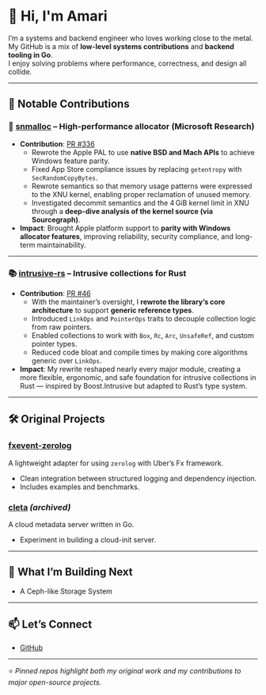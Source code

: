 # 👋 Hi, I'm Amari

I’m a systems and backend engineer who loves working close to the metal.  
My GitHub is a mix of **low-level systems contributions** and **backend tooling in Go**.  
I enjoy solving problems where performance, correctness, and design all collide.

---

## 🚀 Notable Contributions

### 🔧 [snmalloc](https://github.com/microsoft/snmalloc) – High-performance allocator (Microsoft Research)
- **Contribution**: [PR #336](https://github.com/microsoft/snmalloc/pull/336)  
  - Rewrote the Apple PAL to use **native BSD and Mach APIs** to achieve Windows feature parity.  
  - Fixed App Store compliance issues by replacing `getentropy` with `SecRandomCopyBytes`.  
  - Rewrote semantics so that memory usage patterns were expressed to the XNU kernel, enabling proper reclamation of unused memory.  
  - Investigated decommit semantics and the 4 GiB kernel limit in XNU through a **deep-dive analysis of the kernel source (via Sourcegraph)**.  
- **Impact**: Brought Apple platform support to **parity with Windows allocator features**, improving reliability, security compliance, and long-term maintainability.

---

### 📚 [intrusive-rs](https://github.com/Amanieu/intrusive-rs) – Intrusive collections for Rust
- **Contribution**: [PR #46](https://github.com/Amanieu/intrusive-rs/pull/46)  
  - With the maintainer’s oversight, I **rewrote the library’s core architecture** to support **generic reference types**.  
  - Introduced `LinkOps` and `PointerOps` traits to decouple collection logic from raw pointers.  
  - Enabled collections to work with `Box`, `Rc`, `Arc`, `UnsafeRef`, and custom pointer types.  
  - Reduced code bloat and compile times by making core algorithms generic over `LinkOps`.  
- **Impact**: My rewrite reshaped nearly every major module, creating a more flexible, ergonomic, and safe foundation for intrusive collections in Rust — inspired by Boost.Intrusive but adapted to Rust’s type system.

---

## 🛠️ Original Projects

### [fxevent-zerolog](https://github.com/amari/fxevent-zerolog)
A lightweight adapter for using `zerolog` with Uber’s Fx framework.  
- Clean integration between structured logging and dependency injection.  
- Includes examples and benchmarks.  

### [cleta](https://github.com/amari/cleta) *(archived)*
A cloud metadata server written in Go.  
- Experiment in building a cloud-init server.

---

## 🌟 What I’m Building Next
- A Ceph-like Storage System

---

## 📫 Let’s Connect
- [GitHub](https://github.com/amari)  

---

⭐️ *Pinned repos highlight both my original work and my contributions to major open-source projects.*
